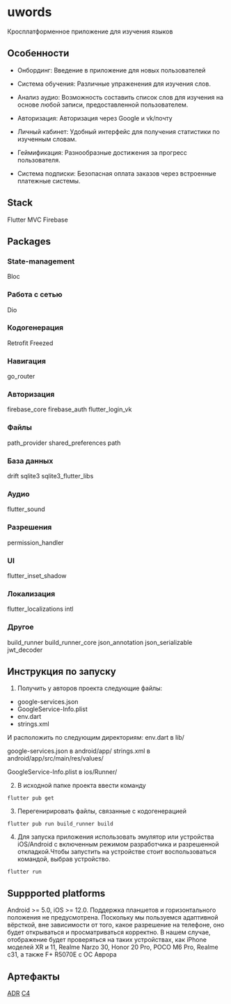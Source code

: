 # uwords
Кросплатформенное приложение для изучения языков

## Особенности
- Онбординг: Введение в приложение для новых пользователей

- Система обучения: Различные упраженения для изучения слов.

- Анализ аудио: Возможность составить список слов для изучения на основе любой записи, предоставленной пользователем.

- Авторизация: Авторизация через Google и vk/почту

- Личный кабинет: Удобный интерфейс для получения статистики по изученным словам.

- Геймификация: Разнообразные достижения за прогресс пользователя.

- Система подписки: Безопасная оплата заказов через встроенные платежные системы.

## Stack
Flutter
MVC
Firebase

## Packages
### State-management
Bloc

### Работа с сетью
Dio

### Кодогенерация
Retrofit
Freezed

### Навигация
go_router

### Авторизация
firebase_core
firebase_auth
flutter_login_vk

### Файлы
path_provider
shared_preferences
path

### База данных
drift
sqlite3
sqlite3_flutter_libs

### Аудио
flutter_sound

### Разрешения
permission_handler

### UI
flutter_inset_shadow

### Локализация
flutter_localizations
intl

### Другое
build_runner
build_runner_core
json_annotation
json_serializable
jwt_decoder

## Инструкция по запуску
1. Получить у авторов проекта следующие файлы:
- google-services.json
- GoogleService-Info.plist
- env.dart
- strings.xml

И расположить по следующим директориям:
env.dart в lib/

google-services.json в android/app/
strings.xml в android/app/src/main/res/values/

GoogleService-Info.plist в ios/Runner/

2. В исходной папке проекта ввести команду

```
flutter pub get
```

3. Перегенирировать файлы, связанные с кодогенерацией
```
flutter pub run build_runner build
```

4. Для запуска приложения использовать эмулятор или устройства iOS/Android с включенным режимом разработчика и разрешенной откладкой.Чтобы запустить на устройстве стоит воспользоваться командой, выбрав устройство.
```
flutter run
```

## Suppported platforms
Android >= 5.0, iOS >= 12.0.
Поддержка планшетов и горизонтального положения не предусмотрена. 
Поскольку мы пользуемся адаптивной вёрсткой, вне зависимости от того, какое разрешение на телефоне, оно будет открываться и просматриваться корректно. В нашем случае, отображение будет проверяться на таких устройствах, как iPhone моделей XR и 11, Realme Narzo 30, Honor 20 Pro, POCO M6 Pro, Realme c31, а также F+ R5070E с ОС Аврора

## Артефакты
[ADR](https://docs.google.com/document/d/1oXmRUf9dTUVvZbqXc11qJrXbJp27Sv582Gu1IRCFW0g/edit?usp=sharing)
[C4](https://drive.google.com/file/d/1zznv_2it8DJi6eyWcoXtJz3KLtCwG-dH/view?usp=sharing)